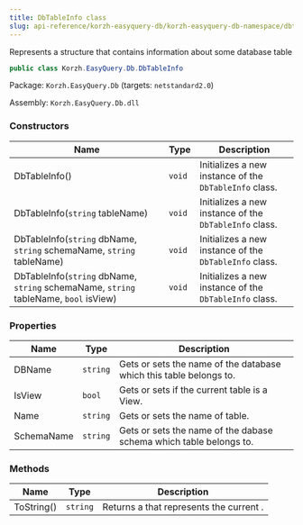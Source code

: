 ```yaml
---
title: DbTableInfo class
slug: api-reference/korzh-easyquery-db/korzh-easyquery-db-namespace/dbtableinfo-class
---
```

Represents a structure that contains information about some database table
```csharp
public class Korzh.EasyQuery.Db.DbTableInfo

```
Package: `Korzh.EasyQuery.Db` (targets: `netstandard2.0`)

Assembly: `Korzh.EasyQuery.Db.dll`

### Constructors

| Name | Type | Description | 
| --- | --- | --- | 
| DbTableInfo() | `void` | Initializes a new instance of the `DbTableInfo` class. | 
| DbTableInfo(`string` tableName) | `void` | Initializes a new instance of the `DbTableInfo` class. | 
| DbTableInfo(`string` dbName, `string` schemaName, `string` tableName) | `void` | Initializes a new instance of the `DbTableInfo` class. | 
| DbTableInfo(`string` dbName, `string` schemaName, `string` tableName, `bool` isView) | `void` | Initializes a new instance of the `DbTableInfo` class. | 


### Properties

| Name | Type | Description | 
| --- | --- | --- | 
| DBName | `string` | Gets or sets the name of the database which this table belongs to. | 
| IsView | `bool` | Gets or sets if the current table is a View. | 
| Name | `string` | Gets or sets the name of table. | 
| SchemaName | `string` | Gets or sets the name of the dabase schema which table belongs to. | 


### Methods

| Name | Type | Description | 
| --- | --- | --- | 
| ToString() | `string` | Returns a <see cref="T:System.String"></see> that represents the current <see cref="T:System.Object"></see>. |